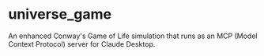 # universe_game
An enhanced Conway's Game of Life simulation that runs as an MCP (Model Context Protocol) server for Claude Desktop. 
